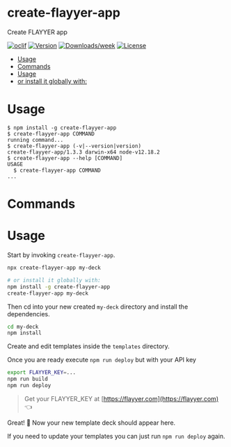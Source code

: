create-flayyer-app
==================

Create FLAYYER app

[![oclif](https://img.shields.io/badge/cli-oclif-brightgreen.svg)](https://oclif.io)
[![Version](https://img.shields.io/npm/v/create-flayyer-app.svg)](https://npmjs.org/package/create-flayyer-app)
[![Downloads/week](https://img.shields.io/npm/dw/create-flayyer-app.svg)](https://npmjs.org/package/create-flayyer-app)
[![License](https://img.shields.io/npm/l/create-flayyer-app.svg)](https://github.com/flayyer/create-flayyer-app/blob/master/package.json)

<!-- toc -->
* [Usage](#usage)
* [Commands](#commands)
* [Usage](#usage-1)
* [or install it globally with:](#or-install-it-globally-with)
<!-- tocstop -->
# Usage
<!-- usage -->
```sh-session
$ npm install -g create-flayyer-app
$ create-flayyer-app COMMAND
running command...
$ create-flayyer-app (-v|--version|version)
create-flayyer-app/1.3.3 darwin-x64 node-v12.18.2
$ create-flayyer-app --help [COMMAND]
USAGE
  $ create-flayyer-app COMMAND
...
```
<!-- usagestop -->
# Commands
<!-- commands -->

<!-- commandsstop -->

# Usage

Start by invoking `create-flayyer-app`.

```sh
npx create-flayyer-app my-deck

# or install it globally with:
npm install -g create-flayyer-app
create-flayyer-app my-deck
```

Then cd into your new created `my-deck` directory and install the dependencies.

```sh
cd my-deck
npm install
```

Create and edit templates inside the `templates` directory.

Once you are ready execute `npm run deploy` but with your API key

```sh
export FLAYYER_KEY=...
npm run build
npm run deploy
```

> Get your FLAYYER_KEY at [https://flayyer.com](https://flayyer.com) 👈

Great! 🎉
Now your new template deck should appear here.

If you need to update your templates you can just run `npm run deploy` again.
